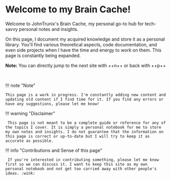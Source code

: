 # Welcome to my Brain Cache!

Welcome to JohnTrunix's Brain Cache, my personal go-to hub for tech-savvy personal notes and insights.

On this page, I document my acquired knowledge and store it as a personal library. You'll find various theoretical aspects, code documentation, and even side projects when I have the time and energy to work on them. This page is constantly being expanded.

**Note:** You can directly jump to the next site with ++n++ or back with ++p++

<br/>

!!! note "Note"

    This page is a work in progress. I'm constantly adding new content and updating old content if I find time for it. If you find any errors or have any suggestions, please let me know!

!!! warning "Disclaimer"

     This page is not meant to be a complete guide or reference for any of the topics I cover. It is simply a personal notebook for me to store my own notes and insights. I do not guarantee that the information on this page is correct or up-to-date but I will try to keep it as accurate as possible.

!!! info "Contributions and Sense of this page"

     If you're interested in contributing something, please let me know first so we can discuss it. I want to keep this site as my own personal notebook and not get too carried away with other people's ideas. :wink:
